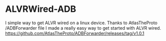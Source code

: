 # ALVRWired-ADB
I simple way to get ALVR wired on a linux device.
Thanks to AtlasTheProto /ADBForwarder file I made a really easy way to get started with ALVR wired. 
https://github.com/AtlasTheProto/ADBForwarder/releases/tag/v1.0.1

